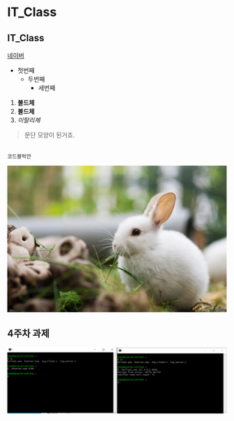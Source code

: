 # IT_Class
## IT_Class

[네이버](https://naver.com)

- 첫번째
  - 두번째
    - 세번째

1. **볼드체**
2. __볼드체__
3. *이탈리체*

>문단 모양이 된거죠.

<pre><code>
코드블럭안
</pre></code>

<img width="" height="" src="./jpg/41_(2).jpg"></img>

## 4주차 과제
<img width="" height="" src="./jpg/4주차과제.png"></img>


